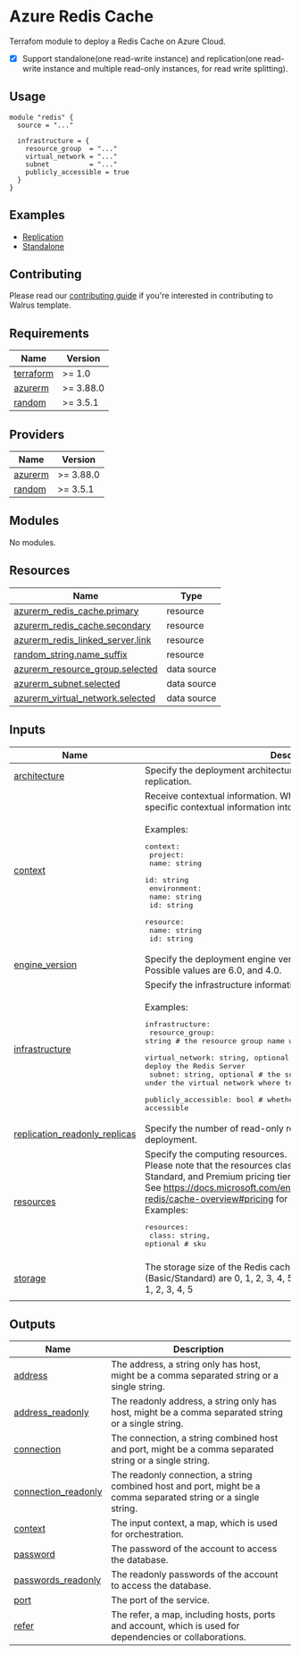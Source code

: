 # Azure Redis Cache

Terrafom module to deploy a Redis Cache on Azure Cloud.

- [x] Support standalone(one read-write instance) and replication(one read-write instance and multiple read-only instances, for read write splitting).

## Usage

```hcl
module "redis" {
  source = "..."

  infrastructure = {
    resource_group  = "..."
    virtual_network = "..."
    subnet          = "..."
    publicly_accessible = true
  }
}
```

## Examples

- [Replication](./examples/replication)
- [Standalone](./examples/standalone)

## Contributing

Please read our [contributing guide](./docs/CONTRIBUTING.md) if you're interested in contributing to Walrus template.

<!-- BEGIN_TF_DOCS -->
## Requirements

| Name | Version |
|------|---------|
| <a name="requirement_terraform"></a> [terraform](#requirement\_terraform) | >= 1.0 |
| <a name="requirement_azurerm"></a> [azurerm](#requirement\_azurerm) | >= 3.88.0 |
| <a name="requirement_random"></a> [random](#requirement\_random) | >= 3.5.1 |

## Providers

| Name | Version |
|------|---------|
| <a name="provider_azurerm"></a> [azurerm](#provider\_azurerm) | >= 3.88.0 |
| <a name="provider_random"></a> [random](#provider\_random) | >= 3.5.1 |

## Modules

No modules.

## Resources

| Name | Type |
|------|------|
| [azurerm_redis_cache.primary](https://registry.terraform.io/providers/hashicorp/azurerm/latest/docs/resources/redis_cache) | resource |
| [azurerm_redis_cache.secondary](https://registry.terraform.io/providers/hashicorp/azurerm/latest/docs/resources/redis_cache) | resource |
| [azurerm_redis_linked_server.link](https://registry.terraform.io/providers/hashicorp/azurerm/latest/docs/resources/redis_linked_server) | resource |
| [random_string.name_suffix](https://registry.terraform.io/providers/hashicorp/random/latest/docs/resources/string) | resource |
| [azurerm_resource_group.selected](https://registry.terraform.io/providers/hashicorp/azurerm/latest/docs/data-sources/resource_group) | data source |
| [azurerm_subnet.selected](https://registry.terraform.io/providers/hashicorp/azurerm/latest/docs/data-sources/subnet) | data source |
| [azurerm_virtual_network.selected](https://registry.terraform.io/providers/hashicorp/azurerm/latest/docs/data-sources/virtual_network) | data source |

## Inputs

| Name | Description | Type | Default | Required |
|------|-------------|------|---------|:--------:|
| <a name="input_architecture"></a> [architecture](#input\_architecture) | Specify the deployment architecture, select from standalone or replication. | `string` | `"standalone"` | no |
| <a name="input_context"></a> [context](#input\_context) | Receive contextual information. When Walrus deploys, Walrus will inject specific contextual information into this field.<br><br>Examples:<pre>context:<br>  project:<br>    name: string<br>    id: string<br>  environment:<br>    name: string<br>    id: string<br>  resource:<br>    name: string<br>    id: string</pre> | `map(any)` | `{}` | no |
| <a name="input_engine_version"></a> [engine\_version](#input\_engine\_version) | Specify the deployment engine version of the Redis Server to use. Possible values are 6.0, and 4.0. | `string` | `"6.0"` | no |
| <a name="input_infrastructure"></a> [infrastructure](#input\_infrastructure) | Specify the infrastructure information for deploying.<br><br>Examples:<pre>infrastructure:<br>  resource_group: string             # the resource group name where to deploy the Redis Server<br>  virtual_network: string, optional  # the virtual network name where to deploy the Redis Server<br>  subnet: string, optional           # the subnet name under the virtual network where to deploy the Redis Server<br>  publicly_accessible: bool          # whether the Redis service is publicly accessible</pre> | <pre>object({<br>    resource_group      = string<br>    virtual_network     = optional(string)<br>    subnet              = optional(string)<br>    publicly_accessible = optional(bool, false)<br>  })</pre> | n/a | yes |
| <a name="input_replication_readonly_replicas"></a> [replication\_readonly\_replicas](#input\_replication\_readonly\_replicas) | Specify the number of read-only replicas under the replication deployment. | `number` | `1` | no |
| <a name="input_resources"></a> [resources](#input\_resources) | Specify the computing resources.<br>Please note that the resources class is only available for the Basic, Standard, and Premium pricing tiers.<br>See https://docs.microsoft.com/en-us/azure/azure-cache-for-redis/cache-overview#pricing for more information.<br>Examples:<pre>resources:<br>  class: string, optional            # sku</pre> | <pre>object({<br>    class = optional(string, "Basic")<br>  })</pre> | <pre>{<br>  "class": "Basic"<br>}</pre> | no |
| <a name="input_storage"></a> [storage](#input\_storage) | The storage size of the Redis cache. Valid values for a SKU family of C (Basic/Standard) are 0, 1, 2, 3, 4, 5, 6, and for P (Premium) family are 1, 2, 3, 4, 5 | <pre>object({<br>    size = optional(number, 1)<br>  })</pre> | <pre>{<br>  "size": 1<br>}</pre> | no |

## Outputs

| Name | Description |
|------|-------------|
| <a name="output_address"></a> [address](#output\_address) | The address, a string only has host, might be a comma separated string or a single string. |
| <a name="output_address_readonly"></a> [address\_readonly](#output\_address\_readonly) | The readonly address, a string only has host, might be a comma separated string or a single string. |
| <a name="output_connection"></a> [connection](#output\_connection) | The connection, a string combined host and port, might be a comma separated string or a single string. |
| <a name="output_connection_readonly"></a> [connection\_readonly](#output\_connection\_readonly) | The readonly connection, a string combined host and port, might be a comma separated string or a single string. |
| <a name="output_context"></a> [context](#output\_context) | The input context, a map, which is used for orchestration. |
| <a name="output_password"></a> [password](#output\_password) | The password of the account to access the database. |
| <a name="output_passwords_readonly"></a> [passwords\_readonly](#output\_passwords\_readonly) | The readonly passwords of the account to access the database. |
| <a name="output_port"></a> [port](#output\_port) | The port of the service. |
| <a name="output_refer"></a> [refer](#output\_refer) | The refer, a map, including hosts, ports and account, which is used for dependencies or collaborations. |
<!-- END_TF_DOCS -->
